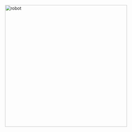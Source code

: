<img align="right" alt="robot" width="400" src="![KUKA_OpenCV](https://github.com/purusottam10/Hand-gesture-controlled-KUKA-robot/assets/148074765/4140a914-b1ea-4bd9-a2f4-c97b75fc5791.git)">
